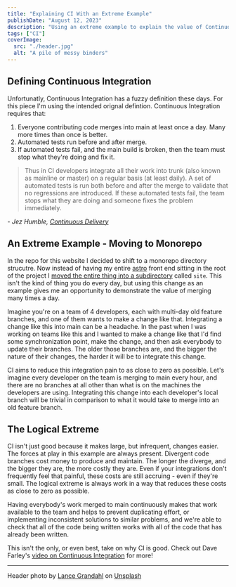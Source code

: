 ```yaml
---
title: "Explaining CI With an Extreme Example"
publishDate: "August 12, 2023"
description: "Using an extreme example to explain the value of Continuous Integration."
tags: ["CI"]
coverImage:
  src: "./header.jpg"
  alt: "A pile of messy binders"
---
```


## Defining Continuous Integration

Unfortunatly, Continuous Integration has a fuzzy definition these days. For this piece I'm using the intended orignal defintion. Continuous Integration requires that:

1. Everyone contributing code merges into main at least once a day. Many more times than once is better.
1. Automated tests run before and after merge.
1. If automated tests fail, and the main build is broken, then the team must stop what they're doing and fix it.

> Thus in CI developers integrate all their work into trunk (also known as mainline or master) on a regular basis (at least daily). A set of automated tests is run both before and after the merge to validate that no regressions are introduced. If these automated tests fail, the team stops what they are doing and someone fixes the problem immediately.

_- Jez Humble, [Continuous Delivery](https://continuousdelivery.com/foundations/continuous-integration/)_

## An Extreme Example - Moving to Monorepo

In the repo for this website I decided to shift to a monorepo directory strucutre. Now instead of having my entire [astro](https://astro.build/) front end sitting in the root of the project I [moved the entire thing into a subdirectory](https://github.com/spruce-bruce/aaronbruce.com/pull/21) called `site`. This isn't the kind of thing you do every day, but using this change as an example gives me an opportunity to demonstrate the value of merging many times a day.

Imagine you're on a team of 4 developers, each with multi-day old feature branches, and one of them wants to make a change like that. Integrating a change like this into main can be a headache. In the past when I was working on teams like this and I wanted to make a change like that I'd find some synchronization point, make the change, and then ask everybody to update their branches. The older those branches are, and the bigger the nature of their changes, the harder it will be to integrate this change.

CI aims to reduce this integration pain to as close to zero as possible. Let's imagine every developer on the team is merging to main every hour, and there are no branches at all other than what is on the machines the developers are using. Integrating this change into each developer's local branch will be trivial in comparison to what it would take to merge into an old feature branch.

## The Logical Extreme

CI isn't just good because it makes large, but infrequent, changes easier. The forces at play in this example are always present. Divergent code branches cost money to produce and maintain. The longer the diverge, and the bigger they are, the more costly they are. Even if your integrations don't frequently feel that painful, these costs are still accruing - even if they're small. The logical extreme is always work in a way that reduces these costs as close to zero as possible.

Having everybody's work merged to main continuously makes that work available to the team and helps to prevent duplicating effort, or implementing inconsistent solutions to similar problems, and we're able to check that all of the code being written works with all of the code that has already been written.

This isn't the only, or even best, take on why CI is good. Check out Dave Farley's [video on Continuous Integration](https://www.youtube.com/watch?v=lXQEi1O5IOI&ab_channel=ContinuousDelivery) for more!

___

Header photo by <a href="https://unsplash.com/@lg17?utm_source=unsplash&utm_medium=referral&utm_content=creditCopyText">Lance Grandahl</a> on <a href="https://unsplash.com/photos/nShLC-WruxQ?utm_source=unsplash&utm_medium=referral&utm_content=creditCopyText">Unsplash</a>
  